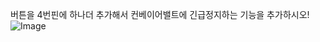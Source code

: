 버튼을 4번핀에 하나더 추가해서 컨베이어밸트에 긴급정지하는 기능을 추가하시오!
![Image](https://github.com/user-attachments/assets/6c694f39-058a-40ca-9924-9392e28ff86f)
